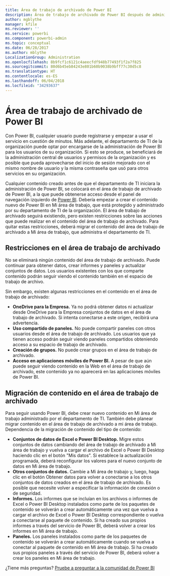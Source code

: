 ```yaml
---
title: Área de trabajo de archivado de Power BI
description: Área de trabajo de archivado de Power BI después de administrar al inquilino de Office 365
author: mgblythe
manager: kfile
ms.reviewer: ''
ms.service: powerbi
ms.component: powerbi-admin
ms.topic: conceptual
ms.date: 06/28/2017
ms.author: mblythe
LocalizationGroup: Administration
ms.openlocfilehash: 8b9fcf1c6121c4aeecfdf948b77493f1f2a7f825
ms.sourcegitcommit: 80d6b45eb84243e801b60b9038b9bff77c30d5c8
ms.translationtype: HT
ms.contentlocale: es-ES
ms.lasthandoff: 06/04/2018
ms.locfileid: "34293637"
---
```

# <a name="power-bi-archived-workspace"></a>Área de trabajo de archivado de Power BI
Con Power BI, cualquier usuario puede registrarse y empezar a usar el servicio en cuestión de minutos.  Más adelante, el departamento de TI de la organización puede optar por encargarse de la administración de Power BI para los usuarios de su organización.  Si esto se produce, se beneficiará de la administración central de usuarios y permisos de la organización y es posible que pueda aprovecharse del inicio de sesión mejorado con el mismo nombre de usuario y la misma contraseña que usó para otros servicios en su organización. 

Cualquier contenido creado antes de que el departamento de TI iniciara la administración de Power BI, se colocará en el área de trabajo de archivado de Power BI, a la que puede obtenerse acceso desde el panel de navegación izquierdo de [Power BI](https://app.powerbi.com).  Debería empezar a crear el contenido nuevo de Power BI en Mi área de trabajo, que está protegido y administrado por su departamento de TI de la organización.  El área de trabajo de archivado seguirá existiendo, pero existen restricciones sobre las acciones que puede realizar en el contenido del área de trabajo de archivado.  Para quitar estas restricciones, deberá migrar el contenido del área de trabajo de archivado a Mi área de trabajo, que administra el departamento de TI.

## <a name="restrictions-in-your-archived-workspace"></a>Restricciones en el área de trabajo de archivado
No se eliminará ningún contenido del área de trabajo de archivado.  Puede continuar para obtener datos, crear informes y paneles y actualizar conjuntos de datos.  Los usuarios existentes con los que comparte contenido podrán seguir viendo el contenido también en el espacio de trabajo de archivo.

Sin embargo, existen algunas restricciones en el contenido en el área de trabajo de archivado:

* **OneDrive para la Empresa.**  Ya no podrá obtener datos ni actualizar desde OneDrive para la Empresa conjuntos de datos en el área de trabajo de archivado.  Si intenta conectarse a este origen, recibirá una advertencia.
* **Uso compartido de paneles.**  No puede compartir paneles con otros usuarios desde el área de trabajo de archivado.  Los usuarios que ya tienen acceso podrán seguir viendo paneles compartidos obteniendo acceso a su espacio de trabajo de archivado.
* **Creación de grupos.**  No puede crear grupos en el área de trabajo de archivado.
* **Acceso en aplicaciones móviles de Power BI.**  A pesar de que aún puede seguir viendo contenido en la Web en el área de trabajo de archivado, este contenido ya no aparecerá en las aplicaciones móviles de Power BI.

## <a name="migrating-content-in-your-archived-workspace"></a>Migración de contenido en el área de trabajo de archivado
Para seguir usando Power BI, debe crear nuevo contenido en Mi área de trabajo administrado por el departamento de TI.   También debe planear migrar contenido en el área de trabajo de archivado a mi área de trabajo.  Dependencia de la migración de contenido del tipo de contenido:

* **Conjuntos de datos de Excel o Power BI Desktop.**  Migre estos conjuntos de datos cambiando del área de trabajo de archivado a Mi área de trabajo y vuelva a cargar el archivo de Excel o Power BI Desktop haciendo clic en el botón "Mis datos".  Si establece la actualización programada, deberá reconfigurar los valores para el nuevo conjunto de datos en Mi área de trabajo.
* **Otros conjuntos de datos.**  Cambie a Mi área de trabajo y, luego, haga clic en el botón Obtener datos para volver a conectarse a los otros conjuntos de datos creados en el área de trabajo de archivado.  Es posible que necesite volver a especificar la información de conexión o de seguridad.
* **Informes.**  Los informes que se incluían en los archivos o informes de Excel o Power BI Desktop instalados como parte de los paquetes de contenido se volverán a crear automáticamente una vez que vuelva a cargar el archivo de Excel o Power BI Desktop correspondiente o vuelva a conectarse al paquete de contenido.  Si ha creado sus propios informes a través del servicio de Power BI, deberá volver a crear los informes en Mi área de trabajo.
* **Paneles.**  Los paneles instalados como parte de los paquetes de contenido se volverán a crear automáticamente cuando se vuelva a conectar al paquete de contenido en Mi área de trabajo.  Si ha creado sus propios paneles a través del servicio de Power BI, deberá volver a crear los paneles en Mi área de trabajo.

¿Tiene más preguntas? [Pruebe a preguntar a la comunidad de Power BI](http://community.powerbi.com/)

